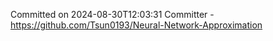Committed on 2024-08-30T12:03:31 
Committer - https://github.com/Tsun0193/Neural-Network-Approximation